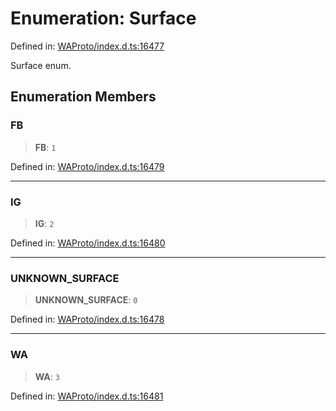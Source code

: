 # Enumeration: Surface

Defined in: [WAProto/index.d.ts:16477](https://github.com/Riders004/Tv/blob/3d6aaf6f3efb499dc9d0ca82bb24083bb45a8478/WAProto/index.d.ts#L16477)

Surface enum.

## Enumeration Members

### FB

> **FB**: `1`

Defined in: [WAProto/index.d.ts:16479](https://github.com/Riders004/Tv/blob/3d6aaf6f3efb499dc9d0ca82bb24083bb45a8478/WAProto/index.d.ts#L16479)

***

### IG

> **IG**: `2`

Defined in: [WAProto/index.d.ts:16480](https://github.com/Riders004/Tv/blob/3d6aaf6f3efb499dc9d0ca82bb24083bb45a8478/WAProto/index.d.ts#L16480)

***

### UNKNOWN\_SURFACE

> **UNKNOWN\_SURFACE**: `0`

Defined in: [WAProto/index.d.ts:16478](https://github.com/Riders004/Tv/blob/3d6aaf6f3efb499dc9d0ca82bb24083bb45a8478/WAProto/index.d.ts#L16478)

***

### WA

> **WA**: `3`

Defined in: [WAProto/index.d.ts:16481](https://github.com/Riders004/Tv/blob/3d6aaf6f3efb499dc9d0ca82bb24083bb45a8478/WAProto/index.d.ts#L16481)
